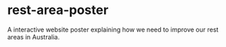 # rest-area-poster
A interactive website poster explaining how we need to improve our rest areas in Australia.
